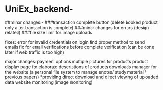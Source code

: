 # UniEx_backend-
##minor changes:-
###transaction complete button (delete booked product only after transaction is complete)
###minor changes for errors (design related)
###file size limit for image uploads

fixes:
error for invalid credentials on login
find proper method to send emails 
fix for email verifications before complete verification (can be done later if web traffic is too high)

major changes:
payment options
multiple pictures for products 
product display page for elaborate descriptions of products
downloads manager for the website (a personal file system to manage enotes/ study material / previous papers)
*providing direct download and direct viewing of uploaded data
website monitoring (image monitoring)
